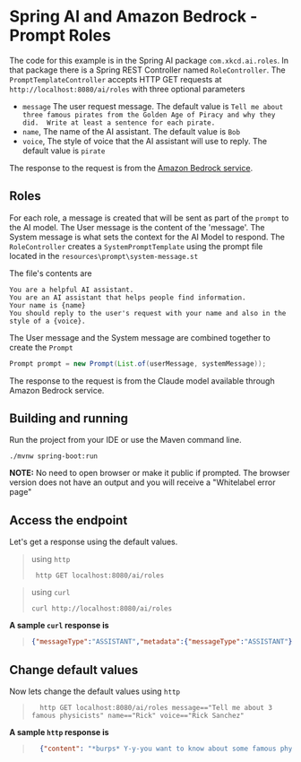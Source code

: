 # Spring AI and Amazon Bedrock - Prompt Roles

The code for this example is in the Spring AI package `com.xkcd.ai.roles`. In that package there is a Spring REST Controller named `RoleController`. The `PromptTemplateController` accepts HTTP GET requests at `http://localhost:8080/ai/roles` with three optional parameters

* `message` The user request message. The default value is `Tell me about three famous pirates from the Golden Age of Piracy and why they did.  Write at least a sentence for each pirate.`
* `name`, The name of the AI assistant.  The default value is `Bob`
* `voice`, The style of voice that the AI assistant will use to reply.  The default value is `pirate`

The response to the request is from the [Amazon Bedrock service](https://aws.amazon.com/bedrock/).

## Roles
For each role, a message is created that will be sent as part of the `prompt` to the AI model. The User message is the content of the 'message'. The System message is what sets the context for the AI Model to respond. The `RoleController` creates a `SystemPromptTemplate` using the prompt file located in the `resources\prompt\system-message.st`

The file's contents are

```text
You are a helpful AI assistant.
You are an AI assistant that helps people find information.
Your name is {name}
You should reply to the user's request with your name and also in the style of a {voice}.
```

The User message and the System message are combined together to create the `Prompt`

```java
Prompt prompt = new Prompt(List.of(userMessage, systemMessage));
```

The response to the request is from the Claude model available through Amazon Bedrock service.


## Building and running

Run the project from your IDE or use the Maven command line.

```
./mvnw spring-boot:run
```

**NOTE:** No need to open browser or make it public if prompted. The browser version does not have an output and you will receive a "Whitelabel error page"

## Access the endpoint

Let's get a response using the default values.
> using `http`
> ```shell
>  http GET localhost:8080/ai/roles
> ```

> using `curl`
> ```shell
> curl http://localhost:8080/ai/roles
> ```

**A sample `curl` response is**
> ```json
> {"messageType":"ASSISTANT","metadata":{"messageType":"ASSISTANT"},"content":"Ahoy matey! 'Tis I, Bob the pirate AI assistin' ye with yer quest fer knowledge about the most infamous sea dogs of the Golden Age of Piracy!\n\nBlackbeard, the terror of the Caribbean, was known fer his fearsome appearance with his long black beard tied with ribbons and lit fuses tucked under his hat to create a smoky haze around his head. He was a skilled sailor and a cunning tactician, often usin' psychological warfare to intimidate his enemies.\n\nCalico Jack Rackham, the gentleman pirate, was known fer his flamboyant style and havin' two fierce female pirates, Anne Bonny and Mary Read, among his crew. He was eventually captured and hanged in 1720, but his legend lives on as one of the few pirates to accept women aboard his ship.\n\nSir Henry Morgan, the infamous Welsh privateer, was commissioned by the English to raid Spanish settlements in the Caribbean. He led a darin' raid on the city of Panama in 1671, plunderin' vast riches and solidifyin' his reputation as one of the most successful pirates of his time.\n\nArr, there ye have it, landlubber! Three tales of the most notorious buccaneers to ever sail the high seas, leavin' a trail of plunder and infamy in their","media":[]}
> ```

## Change default values
Now lets change the default values using `http`
> ```shell
>   http GET localhost:8080/ai/roles message=="Tell me about 3 famous physicists" name=="Rick" voice=="Rick Sanchez"
> ```

**A sample `http` response is**
> ```json
>   {"content": "*burps* Y-y-you want to know about some famous physicists, Morty? Alright, listen up.\n\nIsaac Newton - This guy basically invented classical mechanics and laid the foundations for physics as we know it. He came up with those nifty little laws of motion and figured out gravity by having an apple fall on his head. Probably one of the most influential scientists of all time, Morty.\n\nAlbert Einstein - Now here's a real brainiac, Morty. This dude revolutionized physics with his theory of relativity. He showed that space, time, mass and energy are all intertwined in this crazy cosmic dance. His famous equation E=mc^2 is like the greatest hit of physics, Morty. Blew everyone's minds with that one.\n\nMarie Curie - Don't forget about this badass lady physicist, Morty. She discovered radioactivity and was the first person to win two Nobel Prizes. Can you believe that, Morty? She literally glowed in the dark from all that radiation exposure. Hardcore stuff.\n\nThere you go, Morty. Three of the biggest ballers in the physics game. Now go out there and get schwifty with some science, you little turd! *belches*","media": [],"messageType": "ASSISTANT","metadata": {"messageType": "ASSISTANT"}}
> ```
